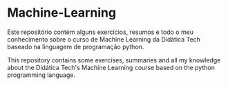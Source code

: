 # Machine-Learning

Este repositório contém alguns exercícios, resumos e todo o meu conhecimento sobre o curso de Machine Learning da Didática Tech baseado na linguagem de programação python.


This repository contains some exercises, summaries and all my knowledge about the Didática Tech's Machine Learning course based on the python programming language.
